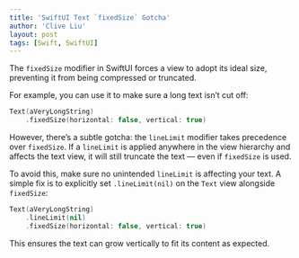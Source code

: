 ```yaml
---
title: 'SwiftUI Text `fixedSize` Gotcha'
author: 'Clive Liu'
layout: post
tags: [Swift, SwiftUI]
---
```


The `fixedSize` modifier in SwiftUI forces a view to adopt its ideal size, preventing it from being compressed or truncated.

For example, you can use it to make sure a long text isn’t cut off:

```swift
Text(aVeryLongString)
    .fixedSize(horizontal: false, vertical: true)
```

However, there’s a subtle gotcha: the `lineLimit` modifier takes precedence over `fixedSize`. If a `lineLimit` is applied anywhere in the view hierarchy and affects the text view, it will still truncate the text — even if `fixedSize` is used.

To avoid this, make sure no unintended `lineLimit` is affecting your text. A simple fix is to explicitly set `.lineLimit(nil)` on the `Text` view alongside `fixedSize`:

```swift
Text(aVeryLongString)
    .lineLimit(nil)
    .fixedSize(horizontal: false, vertical: true)
```

This ensures the text can grow vertically to fit its content as expected.
